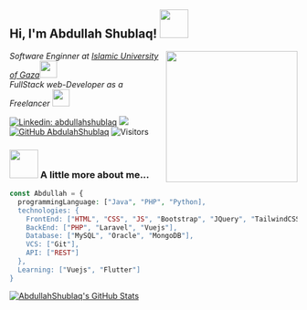 <h2> Hi, I'm Abdullah Shublaq! <img src="https://media.giphy.com/media/mGcNjsfWAjY5AEZNw6/giphy.gif" width="50"></h2>
<img align='right' src="https://media.giphy.com/media/M9gbBd9nbDrOTu1Mqx/giphy.gif" width="230">
<p><em>Software Enginner at <a href="http://www.iugaza.edu.ps/en/">Islamic University of Gaza</a><img src="https://media.giphy.com/media/fYSnHlufseco8Fh93Z/giphy.gif" width="30"></br>FullStack web-Developer as a Freelancer <img src="https://media.giphy.com/media/WUlplcMpOCEmTGBtBW/giphy.gif" width="30"> 
</em></p>

[![Linkedin: abdullahshublaq](https://img.shields.io/badge/-abdullahshublaq-blue?style=flat-square&logo=Linkedin&logoColor=white&link=https://www.linkedin.com/in/abdullahshublaq/)](https://www.linkedin.com/in/abdullahshublaq/)
[![](https://img.shields.io/badge/Gmail-dev.abdullahshublaq-red)](mailto:dev.abdullahshublaq@gmail.com
)
[![GitHub AbdulahShublaq](https://img.shields.io/github/followers/AbdullahShublaq?label=follow&style=social)](https://github.com/AbdullahShublaq)
![Visitors](https://visitor-badge.laobi.icu/badge?page_id=AbdullahShublaq.AbdullahShublaq)

### <img src="https://media.giphy.com/media/VgCDAzcKvsR6OM0uWg/giphy.gif" width="50"> A little more about me...  

````php
const Abdullah = {
  programmingLanguage: ["Java", "PHP", "Python],
  technologies: {
    FrontEnd: ["HTML", "CSS", "JS", "Bootstrap", "JQuery", "TailwindCSS"],
    BackEnd: ["PHP", "Laravel", "Vuejs"],
    Database: ["MySQL", "Oracle", "MongoDB"],
    VCS: ["Git"],
    API: ["REST"]
  },
  Learning: ["Vuejs", "Flutter"]
}
````

[![AbdullahShublaq's GitHub Stats](https://github-readme-stats.vercel.app/api?username=AbdullahShublaq&show_icons=true)](https://github.com/AbdullahShublaq)



<!--
**AbdullahShublaq/AbdullahShublaq** is a ✨ _special_ ✨ repository because its `README.md` (this file) appears on your GitHub profile.

Here are some ideas to get you started:

- 🔭 I’m currently working on ...
- 🌱 I’m currently learning ...
- 👯 I’m looking to collaborate on ...
- 🤔 I’m looking for help with ...
- 💬 Ask me about ...
- 📫 How to reach me: ...
- 😄 Pronouns: ...
- ⚡ Fun fact: ...
-->

